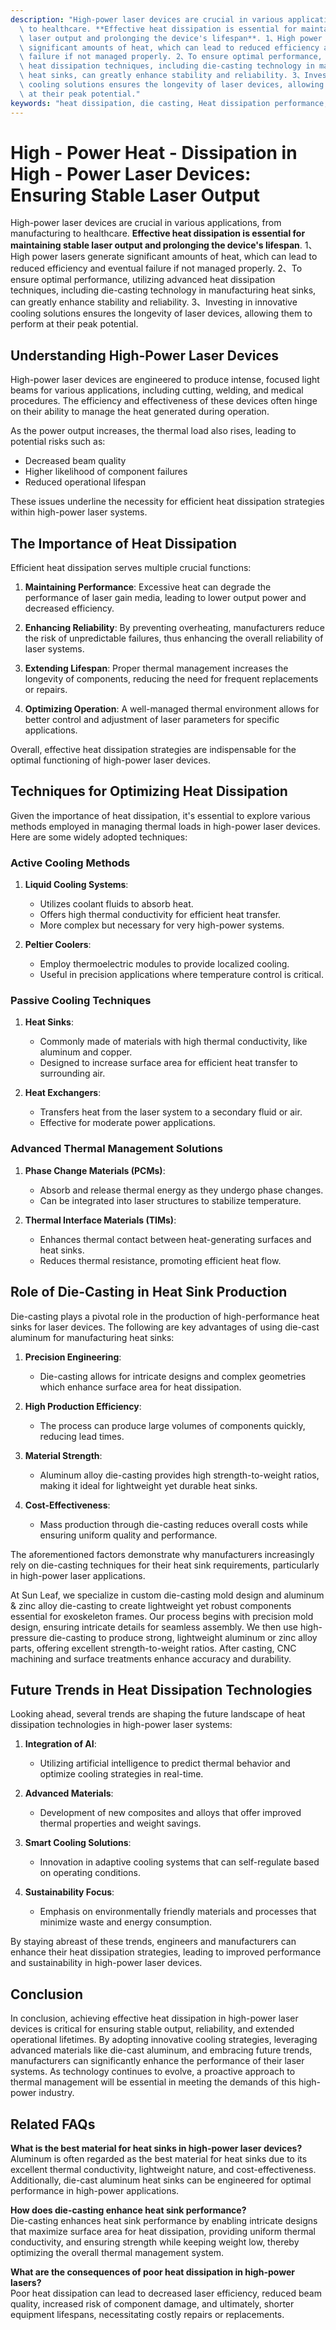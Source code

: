 ```yaml
---
description: "High-power laser devices are crucial in various applications, from manufacturing\
  \ to healthcare. **Effective heat dissipation is essential for maintaining stable\
  \ laser output and prolonging the device's lifespan**. 1、High power lasers generate\
  \ significant amounts of heat, which can lead to reduced efficiency and eventual\
  \ failure if not managed properly. 2、To ensure optimal performance, utilizing advanced\
  \ heat dissipation techniques, including die-casting technology in manufacturing\
  \ heat sinks, can greatly enhance stability and reliability. 3、Investing in innovative\
  \ cooling solutions ensures the longevity of laser devices, allowing them to perform\
  \ at their peak potential."
keywords: "heat dissipation, die casting, Heat dissipation performance, Die casting process"
---
```

# High - Power Heat - Dissipation in High - Power Laser Devices: Ensuring Stable Laser Output

High-power laser devices are crucial in various applications, from manufacturing to healthcare. **Effective heat dissipation is essential for maintaining stable laser output and prolonging the device's lifespan**. 1、High power lasers generate significant amounts of heat, which can lead to reduced efficiency and eventual failure if not managed properly. 2、To ensure optimal performance, utilizing advanced heat dissipation techniques, including die-casting technology in manufacturing heat sinks, can greatly enhance stability and reliability. 3、Investing in innovative cooling solutions ensures the longevity of laser devices, allowing them to perform at their peak potential.

## Understanding High-Power Laser Devices

High-power laser devices are engineered to produce intense, focused light beams for various applications, including cutting, welding, and medical procedures. The efficiency and effectiveness of these devices often hinge on their ability to manage the heat generated during operation. 

As the power output increases, the thermal load also rises, leading to potential risks such as:

- Decreased beam quality
- Higher likelihood of component failures
- Reduced operational lifespan

These issues underline the necessity for efficient heat dissipation strategies within high-power laser systems.

## The Importance of Heat Dissipation

Efficient heat dissipation serves multiple crucial functions:

1. **Maintaining Performance**: Excessive heat can degrade the performance of laser gain media, leading to lower output power and decreased efficiency.
   
2. **Enhancing Reliability**: By preventing overheating, manufacturers reduce the risk of unpredictable failures, thus enhancing the overall reliability of laser systems.

3. **Extending Lifespan**: Proper thermal management increases the longevity of components, reducing the need for frequent replacements or repairs.

4. **Optimizing Operation**: A well-managed thermal environment allows for better control and adjustment of laser parameters for specific applications.

Overall, effective heat dissipation strategies are indispensable for the optimal functioning of high-power laser devices.

## Techniques for Optimizing Heat Dissipation

Given the importance of heat dissipation, it's essential to explore various methods employed in managing thermal loads in high-power laser devices. Here are some widely adopted techniques:

### Active Cooling Methods

1. **Liquid Cooling Systems**: 
   - Utilizes coolant fluids to absorb heat.
   - Offers high thermal conductivity for efficient heat transfer.
   - More complex but necessary for very high-power systems.

2. **Peltier Coolers**:
   - Employ thermoelectric modules to provide localized cooling.
   - Useful in precision applications where temperature control is critical.

### Passive Cooling Techniques

1. **Heat Sinks**:
   - Commonly made of materials with high thermal conductivity, like aluminum and copper.
   - Designed to increase surface area for efficient heat transfer to surrounding air.

2. **Heat Exchangers**:
   - Transfers heat from the laser system to a secondary fluid or air.
   - Effective for moderate power applications.

### Advanced Thermal Management Solutions

1. **Phase Change Materials (PCMs)**:
   - Absorb and release thermal energy as they undergo phase changes.
   - Can be integrated into laser structures to stabilize temperature.

2. **Thermal Interface Materials (TIMs)**:
   - Enhances thermal contact between heat-generating surfaces and heat sinks.
   - Reduces thermal resistance, promoting efficient heat flow.

## Role of Die-Casting in Heat Sink Production

Die-casting plays a pivotal role in the production of high-performance heat sinks for laser devices. The following are key advantages of using die-cast aluminum for manufacturing heat sinks:

1. **Precision Engineering**:
   - Die-casting allows for intricate designs and complex geometries which enhance surface area for heat dissipation.
  
2. **High Production Efficiency**:
   - The process can produce large volumes of components quickly, reducing lead times.

3. **Material Strength**:
   - Aluminum alloy die-casting provides high strength-to-weight ratios, making it ideal for lightweight yet durable heat sinks.

4. **Cost-Effectiveness**:
   - Mass production through die-casting reduces overall costs while ensuring uniform quality and performance.

The aforementioned factors demonstrate why manufacturers increasingly rely on die-casting techniques for their heat sink requirements, particularly in high-power laser applications. 

At Sun Leaf, we specialize in custom die-casting mold design and aluminum & zinc alloy die-casting to create lightweight yet robust components essential for exoskeleton frames. Our process begins with precision mold design, ensuring intricate details for seamless assembly. We then use high-pressure die-casting to produce strong, lightweight aluminum or zinc alloy parts, offering excellent strength-to-weight ratios. After casting, CNC machining and surface treatments enhance accuracy and durability.

## Future Trends in Heat Dissipation Technologies

Looking ahead, several trends are shaping the future landscape of heat dissipation technologies in high-power laser systems:

1. **Integration of AI**:
   - Utilizing artificial intelligence to predict thermal behavior and optimize cooling strategies in real-time.

2. **Advanced Materials**:
   - Development of new composites and alloys that offer improved thermal properties and weight savings.

3. **Smart Cooling Solutions**:
   - Innovation in adaptive cooling systems that can self-regulate based on operating conditions.

4. **Sustainability Focus**:
   - Emphasis on environmentally friendly materials and processes that minimize waste and energy consumption.

By staying abreast of these trends, engineers and manufacturers can enhance their heat dissipation strategies, leading to improved performance and sustainability in high-power laser devices.

## Conclusion

In conclusion, achieving effective heat dissipation in high-power laser devices is critical for ensuring stable output, reliability, and extended operational lifetimes. By adopting innovative cooling strategies, leveraging advanced materials like die-cast aluminum, and embracing future trends, manufacturers can significantly enhance the performance of their laser systems. As technology continues to evolve, a proactive approach to thermal management will be essential in meeting the demands of this high-power industry.

## Related FAQs

**What is the best material for heat sinks in high-power laser devices?**  
Aluminum is often regarded as the best material for heat sinks due to its excellent thermal conductivity, lightweight nature, and cost-effectiveness. Additionally, die-cast aluminum heat sinks can be engineered for optimal performance in high-power applications.

**How does die-casting enhance heat sink performance?**  
Die-casting enhances heat sink performance by enabling intricate designs that maximize surface area for heat dissipation, providing uniform thermal conductivity, and ensuring strength while keeping weight low, thereby optimizing the overall thermal management system.

**What are the consequences of poor heat dissipation in high-power lasers?**  
Poor heat dissipation can lead to decreased laser efficiency, reduced beam quality, increased risk of component damage, and ultimately, shorter equipment lifespans, necessitating costly repairs or replacements.
